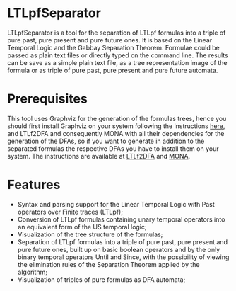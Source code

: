 # LTLpfSeparator

LTLpfSeparator is a tool for the separation of LTLpf formulas into a triple of pure past, pure present and pure future ones.
It is based on the Linear Temporal Logic and the Gabbay Separation Theorem.
Formulae could be passed as plain text files or directly typed on the command line.
The results can be save as a simple plain text file, as a tree representation image of the formula or as triple of pure past, pure present and pure future automata.

# Prerequisites

This tool uses Graphviz for the generation of the formulas trees, hence you should first install Graphviz on your system following the instructions 
<a href="https://graphviz.org/" title="Graphviz">here</a>, and LTLf2DFA and consequently MONA with all their dependencies for the generation of the DFAs, 
so if you want to generate in addition to the separated formulas the respective DFAs you have to install them on your system. 
The instructions are available at <a href="https://github.com/whitemech/LTLf2DFA" title="LTLf2DFA">LTLf2DFA</a>
and <a href="https://www.brics.dk/mona/" title="MONA">MONA</a>.

# Features

- Syntax and parsing support for the Linear Temporal Logic with Past operators over Finite traces (LTLpf);
- Conversion of LTLpf formulas containing unary temporal operators into an equivalent form of the US temporal logic;
- Visualization of the tree structure of the formulas;
- Separation of LTLpf formulas into a triple of pure past, pure present and pure future ones, 
built up on basic boolean operators and by the only binary temporal operators Until and Since, 
with the possibility of viewing the elimination rules of the Separation Theorem applied by the algorithm;
- Visualization of triples of pure formulas as DFA automata;
